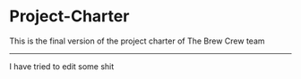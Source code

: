 # Project-Charter
This is the final version of the project charter of The Brew Crew team


************
I have tried to edit some shit

